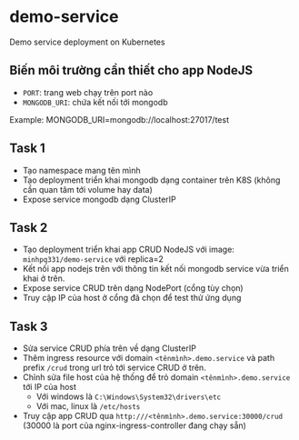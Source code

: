 # demo-service

Demo service deployment on Kubernetes

## Biến môi trường cần thiết cho app NodeJS

- `PORT`: trang web chạy trên port nào
- `MONGODB_URI`: chứa kết nối tới mongodb

Example: MONGODB_URI=mongodb://localhost:27017/test

## Task 1

- Tạo namespace mang tên mình
- Tạo deployment triển khai mongodb dạng container trên K8S (không cần quan tâm tới volume hay data)
- Expose service mongodb dạng ClusterIP

## Task 2

- Tạo deployment triển khai app CRUD NodeJS với image: `minhpq331/demo-service` với replica=2 
- Kết nối app nodejs trên với thông tin kết nối mongodb service vừa triển khai ở trên.
- Expose service CRUD trên dạng NodePort (cổng tùy chọn)
- Truy cập IP của host ở cổng đã chọn để test thử ứng dụng

## Task 3

- Sửa service CRUD phía trên về dạng ClusterIP
- Thêm ingress resource với domain `<tênmình>.demo.service` và path prefix `/crud` trong url trỏ tới service CRUD ở trên.
- Chỉnh sửa file host của hệ thống để trỏ domain `<tênmình>.demo.service` tới IP của host
    + Với windows là `C:\Windows\System32\drivers\etc`
    + Với mac, linux là `/etc/hosts`
- Truy cập app CRUD qua `http:///<tênmình>.demo.service:30000/crud` (30000 là port của nginx-ingress-controller đang chạy sẵn)